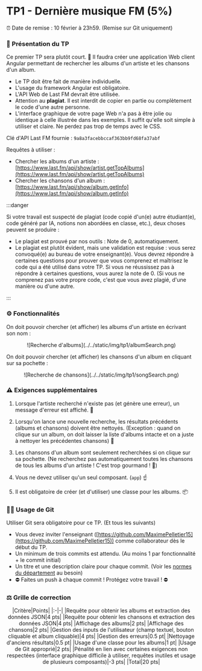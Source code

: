 # TP1 - Dernière musique FM (5%)

⏰ Date de remise : 10 février à 23h59. (Remise sur Git uniquement)

### 📜 Présentation du TP

Ce premier TP sera plutôt court. 🤏 Il faudra créer une application Web client Angular permettant de
rechercher les albums d'un artiste et les chansons d'un album.

* Le TP doit être fait de manière individuelle.
* L'usage du framework Angular est obligatoire.
* L'API Web de Last FM devrait être utilisée.
* Attention au **plagiat**. Il est interdit de copier en partie ou complètement le code d'une autre personne.
* L'interface graphique de votre page Web n'a pas à être jolie ou identique à celle illustrée dans les exemples.
Il suffit qu'elle soit simple à utiliser et claire. Ne perdez pas trop de temps avec le CSS.

Clé d'API Last FM fournie : `9a8a3facebbccaf363bb9fd68fa37abf`

Requêtes à utiliser :

* Chercher les albums d'un artiste : [https://www.last.fm/api/show/artist.getTopAlbums](https://www.last.fm/api/show/artist.getTopAlbums)
* Chercher les chansons d'un album : [https://www.last.fm/api/show/album.getInfo](https://www.last.fm/api/show/album.getInfo)

:::danger
 
Si votre travail est suspecté de plagiat (code copié d'un(e) autre étudiant(e), code généré par IA, notions non abordées en classe, etc.), deux choses peuvent se produire :
 
* Le plagiat est prouvé par nos outils : Note de 0, automatiquement.
* Le plagiat est plutôt évident, mais une validation est requise : vous serez convoqué(e) au bureau de votre enseignant(e). Vous devrez répondre à certaines questions pour prouver que vous comprenez et maîtrisez le code qui a été utilisé dans votre TP. Si vous ne réussissez pas à répondre à certaines questions, vous aurez la note de 0. (Si vous ne comprenez pas votre propre code, c'est que vous avez plagié, d'une manière ou d'une autre.
 
:::

### ⚙ Fonctionnalités

On doit pouvoir chercher (et afficher) les albums d'un artiste en écrivant son nom :

<center>![Recherche d'albums](../../static/img/tp1/albumSearch.png)</center>

On doit pouvoir chercher (et afficher) les chansons d'un album en cliquant sur sa pochette :

<center>![Recherche de chansons](../../static/img/tp1/songSearch.png)</center>

### ⚠ Exigences supplémentaires

1. Lorsque l'artiste recherché n'existe pas (et génère une erreur), un message d'erreur est affiché. 🐞

2. Lorsqu'on lance une nouvelle recherche, les résultats précédents (albums et chansons) doivent être nettoyés. (Exception :
quand on clique sur un album, on doit laisser la liste d'albums intacte et on a juste à nettoyer les précédentes chansons) 🧹

3. Les chansons d'un album sont seulement recherchées si on clique sur sa pochette. (Ne recherchez pas automatiquement toutes
les chansons de tous les albums d'un artiste ! C'est trop gourmand ! 🍗)

4. Vous ne devez utiliser qu'un seul composant. (`app`) ☝

5. Il est obligatoire de créer (et d'utiliser) une classe pour les albums. 📦

### 🔱🦑 Usage de Git

Utiliser Git sera obligatoire pour ce TP. (Et tous les suivants)

* Vous devez inviter l'enseignant ([https://github.com/MaximePelletier15](https://github.com/MaximePelletier15)) comme collaborateur dès le début du TP.
* Un minimum de trois commits est attendu. (Au moins 1 par fonctionnalité + le commit initial)
* Un titre et une description claire pour chaque commit. (Voir les [normes du département](https://info.cegepmontpetit.ca/git) au besoin)
* ⛔ Faites un push à chaque commit ! Protégez votre travail ! ⛔

### ⚖ Grille de correction

<center>
|Critère|Points|
|:-|-|
|Requête pour obtenir les albums et extraction des données JSON|4 pts|
|Requête pour obtenir les chansons et extraction des données JSON|4 pts|
|Affichage des albums|2 pts|
|Affichage des chansons|2 pts|
|Gestion des inputs de l'utilisateur (champ textuel, bouton cliquable et album cliquable)|4 pts|
|Gestion des erreurs|0.5 pt|
|Nettoyage d'anciens résultats|0.5 pt|
|Usage d'une classe pour les albums|1 pt|
|Usage de Git approprié|2 pts|
|Pénalité en lien avec certaines exigences non respectées (interface graphique difficile à utiliser, requêtes inutiles et usage de plusieurs composants)|-3 pts|
|Total|20 pts|
</center>
